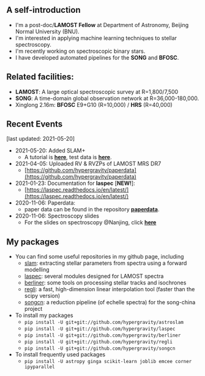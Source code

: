## A self-introduction
- I'm a post-doc/**LAMOST Fellow** at Department of Astronomy, Beijing Normal University (BNU).
- I'm interested in applying machine learning techniques to stellar spectroscopy.
- I'm recently working on spectroscopic binary stars.
- I have developed automated pipelines for the **SONG** and **BFOSC**.

## Related facilities: 
  - **LAMOST**: 
    A large optical spectroscopic survey at R=1,800/7,500
  - **SONG**: 
    A time-domain global observation network at R=36,000-180,000. 
  - Xinglong 2.16m:
    **BFOSC** E9+G10 (R=10,000) / **HRS** (R=40,000)
    
## Recent Events 
[last updated: 2021-05-20]
- 2021-05-20: Added SLAM+
  - A tutorial is [**here**](https://nbviewer.jupyter.org/github/hypergravity/laspec/blob/master/tutorial/20210520_slamplus_tutorial.ipynb), test data is [**here**](http://paperdata.china-vo.org/bozhang/slamplus/slamplus_test_data.dump).
- 2021-04-05: Uploaded RV & RVZPs of LAMOST MRS DR7
  - [https://github.com/hypergravity/paperdata](https://github.com/hypergravity/paperdata)
- 2021-01-23: Documentation for **laspec** [**NEW!**]:
  - [https://laspec.readthedocs.io/en/latest/](https://laspec.readthedocs.io/en/latest/)
- 2020-11-06: Paperdata:
  - paper data can be found in the repository [**paperdata**](https://github.com/hypergravity/paperdata).
- 2020-11-06: Spectroscopy slides
  - For the slides on spectroscopy @Nanjing, click [**here**](https://github.com/hypergravity/spectroscopy)

## My packages
- You can find some useful repositories in my github page, including
  - [slam](https://github.com/hypergravity/astroslam): extracting stellar parameters from spectra using a forward modelling
  - [laspec](https://github.com/hypergravity/laspec): several modules designed for LAMOST spectra
  - [berliner](https://github.com/hypergravity/berliner): some tools on processing stellar tracks and isochrones
  - [regli](https://github.com/hypergravity/regli): a fast, high-dimension linear interpolation tool (faster than the scipy version)
  - [songcn](https://github.com/hypergravity/songcn): a reduction pipeline (of echelle spectra) for the song-china project
- To install my packages
  - `pip install -U git+git://github.com/hypergravity/astroslam`
  - `pip install -U git+git://github.com/hypergravity/laspec`
  - `pip install -U git+git://github.com/hypergravity/berliner`
  - `pip install -U git+git://github.com/hypergravity/regli`
  - `pip install -U git+git://github.com/hypergravity/songcn`
- To install frequently used packages
  - `pip install -U astropy ginga scikit-learn joblib emcee corner ipyparallel`
